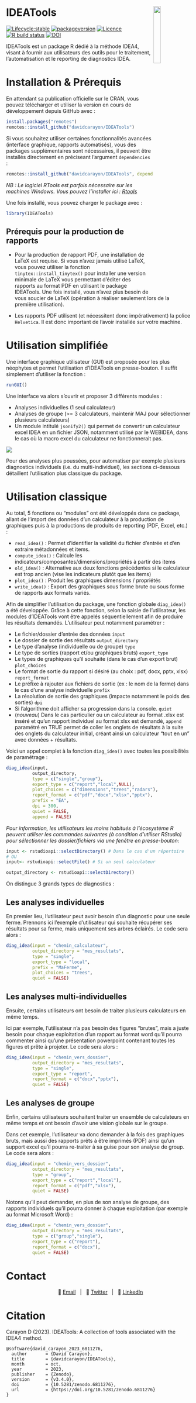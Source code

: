 
<!-- README.md is generated from README.Rmd. Please edit that file -->

# IDEATools <img src='man/figures/logo.png' align="right" width="20%" />

<!-- badges: start -->

[![Lifecycle:stable](https://img.shields.io/badge/lifecycle-stable-green.svg)](https://www.tidyverse.org/lifecycle/#maturing)
[![packageversion](https://img.shields.io/badge/Package%20version-3.4.0-green.svg?style=flat-square)](commits/master)
[![Licence](https://img.shields.io/badge/licence-GPL--3-blue.svg)](https://www.gnu.org/licenses/gpl-3.0.en.html)
[![R build
status](https://github.com/davidcarayon/IDEATools/workflows/R-CMD-check/badge.svg)](https://github.com/davidcarayon/IDEATools/actions)
[![DOI](https://zenodo.org/badge/251535041.svg)](https://zenodo.org/badge/latestdoi/251535041)

<!-- badges: end -->

IDEATools est un package R dédié à la méthode IDEA4, visant à fournir
aux utilisateurs des outils pour le traitement, l’automatisation et le
reporting de diagnostics IDEA.

# Installation & Prérequis

En attendant sa publication officielle sur le CRAN, vous pouvez
télécharger et utiliser la version en cours de développement depuis
GitHub avec :

``` r
install.packages("remotes")
remotes::install_github("davidcarayon/IDEATools")
```

Si vous souhaitez utiliser certaines fonctionnalités avancées (interface
graphique, rapports automatisés), vous des packages supplémentaires sont
nécessaires, il peuvent être installés directement en préciseant
l’argument `dependencies` :

``` r
remotes::install_github("davidcarayon/IDEATools", dependencies = TRUE)
```

*NB : Le logiciel RTools est parfois nécessaire sur les machines
Windows. Vous pouvez l’installer ici :
[Rtools](https://cran.r-project.org/bin/windows/Rtools/)*

Une fois installé, vous pouvez charger le package avec :

``` r
library(IDEATools)
```

## Prérequis pour la production de rapports

- Pour la production de rapport PDF, une installation de LaTeX est
  requise. Si vous n’avez jamais utilisé LaTeX, vous pouvez utiliser la
  fonction `tinytex::install_tinytex()` pour installer une version
  minimale de LaTeX vous permettant d’éditer des rapports au format PDF
  en utilisant le package IDEATools. Une fois installé, vous n’avez plus
  besoin de vous soucier de LaTeX (opération à réaliser seulement lors
  de la première utilisation).

- Les rapports PDF utilisent (et nécessitent donc impérativement) la
  police `Helvetica`. Il est donc important de l’avoir installée sur
  votre machine.

# Utilisation simplifiée

Une interface graphique utilisateur (GUI) est proposée pour les plus
néophytes et permet l’utilisation d’IDEATools en presse-bouton. Il
suffit simplement d’utiliser la fonction :

``` r
runGUI()
```

Une interface va alors s’ouvrir et proposer 3 différents modules :

- Analyses individuelles (1 seul calculateur)
- Analyses de groupe (\>= 3 calculateurs, maintenir MAJ pour
  sélectionner plusieurs calculateurs)
- Un module intitulé `jsonify2()` qui permet de convertir un calculateur
  excel IDEA en un fichier JSON, notamment utilisé par le WEBIDEA, dans
  le cas où la macro excel du calculateur ne fonctionnerait pas.

![](man/figures/cap_app.png)

Pour des analyses plus poussées, pour automatiser par exemple plusieurs
diagnostics individuels (i.e. du multi-individuel), les sections
ci-dessous détaillent l’utilisation plus classique du package.

# Utilisation classique

Au total, 5 fonctions ou “modules” ont été développés dans ce package,
allant de l’import des données d’un calculateur à la production de
graphiques puis à la productions de produits de reporting (PDF, Excel,
etc.) :

- `read_idea()` : Permet d’identifier la validité du fichier d’entrée et
  d’en extraire métadonnées et items.
- `compute_idea()` : Calcule les
  indicateurs/composantes/dimensions/propriétés à partir des items
- `old_idea()` : Alternative aux deux fonctions précédentes si le
  calculateur est trop ancien (vise les indicateurs plutôt que les
  items)
- `plot_idea()` : Produit les graphiques dimensions / propriétés
- `write_idea()` : Export des graphiques sous forme brute ou sous forme
  de rapports aux formats variés.

Afin de simplifier l’utilisation du package, une fonction globale
`diag_idea()` a été développée. Grâce à cette fonction, selon la saisie
de l’utilisateur, les modules d’IDEATools vont être appelés
séquentiellement afin de produire les résultats demandés. L’utilisateur
peut notamment paramétrer :

- Le fichier/dossier d’entrée des données `input`
- Le dossier de sortie des résultats `output_directory`
- Le type d’analyse (individuelle ou de groupe) `type`
- Le type de sorties (rapport et/ou graphiques bruts) `export_type`
- Le types de graphiques qu’il souhaite (dans le cas d’un export brut)
  `plot_choices`
- Le format de sortie du rapport si désiré (au choix : pdf, docx, pptx,
  xlsx) `report_format`
- Le préfixe à rajouter aux fichiers de sortie (ex : le nom de la ferme)
  dans le cas d’une analyse individuelle `prefix`
- La résolution de sortie des graphiques (impacte notamment le poids des
  sorties) `dpi`
- Si l’algorithme doit afficher sa progression dans la console. `quiet`
- (*nouveau*) Dans le cas particulier ou un calculateur au format .xlsx
  est inséré et qu’un rapport individuel au format xlsx est demandé,
  `append` paramétré en TRUE permet de coller les onglets de résultats à
  la suite des onglets du calculateur initial, créant ainsi un
  calculateur “tout en un” avec données + résultats.

Voici un appel complet à la fonction `diag_idea()` avec toutes les
possibilités de paramétrage :

``` r
diag_idea(input,
          output_directory,
          type = c("single","group"),
          export_type = c("report","local",NULL),
          plot_choices = c("dimensions","trees","radars"),
          report_format = c("pdf","docx","xlsx","pptx"),
          prefix = "EA",
          dpi = 300,
          quiet = FALSE,
          append = FALSE)
```

*Pour information, les utilisateurs les moins habitués à l’écosystème R
peuvent utiliser les commandes suivantes (à condition d’utiliser
RStudio) pour sélectionner les dossier/fichiers via une fenêtre en
presse-bouton:*

``` r
input <- rstudioapi::selectDirectory() # Dans le cas d'un répertoire 
# OU
input<- rstudioapi::selectFile() # Si un seul calculateur

output_directory <- rstudioapi::selectDirectory()
```

On distingue 3 grands types de diagnostics :

## Les analyses individuelles

En premier lieu, l’utilisateur peut avoir besoin d’un diagnostic pour
une seule ferme. Prennons ici l’exemple d’utilisateur qui souhaite
récupérer ses résultats pour sa ferme, mais uniquement ses arbres
éclairés. Le code sera alors :

``` r
diag_idea(input = "chemin_calculateur",
          output_directory = "mes_resultats",
          type = "single",
          export_type = "local",
          prefix = "MaFerme",
          plot_choices = "trees",
          quiet = FALSE)
```

## Les analyses multi-individuelles

Ensuite, certains utilisateurs ont besoin de traiter plusieurs
calculateurs en même temps.

Ici par exemple, l’utilisateur n’a pas besoin des figures “brutes”, mais
a juste besoin pour chaque exploitation d’un rapport au format word
qu’il pourra commenter ainsi qu’une présentation powerpoint contenant
toutes les figures et prête à projeter. Le code sera alors :

``` r
diag_idea(input = "chemin_vers_dossier",
          output_directory = "mes_resultats",
          type = "single",
          export_type = "report",
          report_format = c("docx","pptx"),
          quiet = FALSE)
```

## Les analyses de groupe

Enfin, certains utilisateurs souhaitent traiter un ensemble de
calculateurs en même temps et ont besoin d’avoir une vision globale sur
le groupe.

Dans cet exemple, l’utilisateur va donc demander à la fois des
graphiques bruts, mais aussi des rapports prêts à être imprimés (PDF)
ainsi qu’un support excel qu’il pourra re-traiter à sa guise pour son
analyse de group. Le code sera alors :

``` r
diag_idea(input = "chemin_vers_dossier",
          output_directory = "mes_resultats",
          type = "group",
          export_type = c("report","local"),
          report_format = c("pdf","xlsx"),
          quiet = FALSE)
```

Notons qu’il peut demander, en plus de son analyse de groupe, des
rapports individuels qu’il pourra donner à chaque exploitation (par
exemple au format Microsoft Word) :

``` r
diag_idea(input = "chemin_vers_dossier",
          output_directory = "mes_resultats",
          type = c("group","single"),
          export_type = c("report"),
          report_format = c("docx"),
          quiet = FALSE)
```

# Contact

<div align="center">

   :e-mail:
[Email](mailto:david.carayon@inrae.fr)   \|   :speech_balloon:
[Twitter](https://twitter.com/david_carayon)   \|   :necktie:
[LinkedIn](https://www.linkedin.com/in/carayon-david/)

<!--
Quick Link
-->

</div>

# Citation

Carayon D (2023). IDEATools: A collection of tools associated with the
IDEA4 method.

    @software{david_carayon_2023_6811276,
      author       = {David Carayon},
      title        = {davidcarayon/IDEATools},
      month        = oct,
      year         = 2023,
      publisher    = {Zenodo},
      version      = {v3.4.0},
      doi          = {10.5281/zenodo.6811276},
      url          = {https://doi.org/10.5281/zenodo.6811276}
    }
